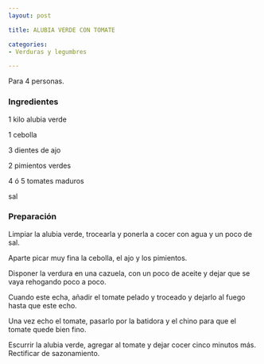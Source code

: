 ```yaml
---
layout: post

title: ALUBIA VERDE CON TOMATE

categories:
- Verduras y legumbres

---
```

Para 4 personas.

<h3>Ingredientes</h3>

1 kilo alubia verde

1 cebolla

3 dientes de ajo

2 pimientos verdes

4 ó 5 tomates maduros

sal

<h3>Preparación</h3>

Limpiar la alubia verde, trocearla y ponerla a cocer con agua y un poco de sal.

Aparte picar muy fina la cebolla, el ajo y los pimientos.

Disponer la verdura en una cazuela, con un poco de aceite y dejar que se vaya rehogando poco a poco.

Cuando este echa, añadir el tomate pelado y troceado y dejarlo al fuego hasta que este echo.

Una vez echo el tomate, pasarlo por la batidora y el chino para que el tomate quede bien fino.

Escurrir la alubia verde, agregar al tomate y dejar cocer cinco minutos más. Rectificar de sazonamiento.


